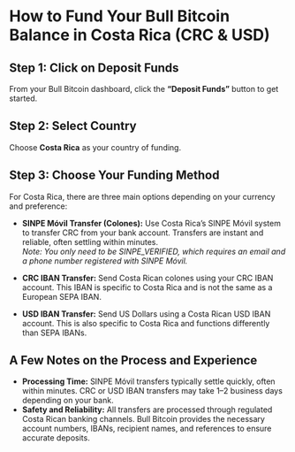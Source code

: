 # How to Fund Your Bull Bitcoin Balance in Costa Rica (CRC & USD)

## Step 1: Click on Deposit Funds
From your Bull Bitcoin dashboard, click the **“Deposit Funds”** button to get started.

## Step 2: Select Country
Choose **Costa Rica** as your country of funding.

## Step 3: Choose Your Funding Method
For Costa Rica, there are three main options depending on your currency and preference:

- **SINPE Móvil Transfer (Colones):** Use Costa Rica’s SINPE Móvil system to transfer CRC from your bank account. Transfers are instant and reliable, often settling within minutes.  
  *Note: You only need to be SINPE_VERIFIED, which requires an email and a phone number registered with SINPE Móvil.*

- **CRC IBAN Transfer:** Send Costa Rican colones using your CRC IBAN account. This IBAN is specific to Costa Rica and is not the same as a European SEPA IBAN.

- **USD IBAN Transfer:** Send US Dollars using a Costa Rican USD IBAN account. This is also specific to Costa Rica and functions differently than SEPA IBANs.

## A Few Notes on the Process and Experience

- **Processing Time:** SINPE Móvil transfers typically settle quickly, often within minutes. CRC or USD IBAN transfers may take 1–2 business days depending on your bank.  
- **Safety and Reliability:** All transfers are processed through regulated Costa Rican banking channels. Bull Bitcoin provides the necessary account numbers, IBANs, recipient names, and references to ensure accurate deposits.
